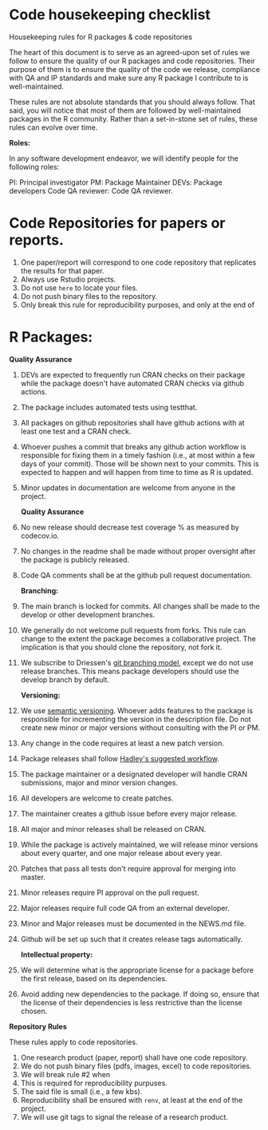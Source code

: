 # Code housekeeping checklist
Housekeeping rules for R packages &amp; code repositories

The heart of this document is to serve as an agreed-upon set of rules we follow to ensure the quality of our R packages and code repositories. Their purpose of them is to ensure the quality of the code we release, compliance with QA and IP standards and make sure any R package I contribute to is well-maintained.

These rules are not absolute standards that you should always follow. That said, you will notice that most of them are followed by well-maintained packages in the R community. Rather than a set-in-stone set of rules, these rules can evolve over time.

**Roles:**

In any software development endeavor, we will identify people for the following roles:

PI: Principal investigator
PM: Package Maintainer
DEVs: Package developers
Code QA reviewer: Code QA reviewer.

# Code Repositories for papers or reports.

1. One paper/report will correspond to one code repository that replicates the results for that paper.
1. Always use Rstudio projects.
1. Do not use `here` to locate your files.
1. Do not push binary files to the repository.
1. Only break this rule for reproducibility purposes, and only at the end of 

# R Packages:

   **Quality Assurance**

1. DEVs are expected to frequently run CRAN checks on their package while the package doesn't have automated CRAN checks via github actions.
1. The package includes automated tests using testthat.
1. All packages on github repositories shall have github actions with at least one test and a CRAN check.
1. Whoever pushes a commit that breaks any github action workflow is responsible for fixing them in a timely fashion (i.e., at most within a few days of your commit). Those will be shown next to your commits. This is expected to happen and will happen from time to time as R is updated.
1. Minor updates in documentation are welcome from anyone in the project.

    **Quality Assurance**

1. No new release should decrease test coverage % as measured by codecov.io.
1. No changes in the readme shall be made without proper oversight after the package is publicly released.
1. Code QA comments shall be at the github pull request documentation.
   
    **Branching:**
   
1. The main branch is locked for commits. All changes shall be made to the develop or other development branches.
1. We generally do not welcome pull requests from forks. This rule can change to the extent the package becomes a collaborative project. The implication is that you should clone the repository, not fork it.
1. We subscribe to Driessen's [git branching model](https://nvie.com/posts/a-successful-git-branching-model/), except we do not use release branches. This means package developers should use the develop branch by default.

    **Versioning:**
   
1. We use [semantic versioning](https://semver.org/). Whoever adds features to the package is responsible for incrementing the version in the description file. Do not create new minor or major versions without consulting with the PI or PM.
1. Any change in the code requires at least a new patch version.
1. Package releases shall follow [Hadley's suggested workflow](https://r-pkgs.org/release.html).
1. The package maintainer or a designated developer will handle CRAN submissions, major and minor version changes.
1. All developers are welcome to create patches.
1. The maintainer creates a github issue before every major release.
1. All major and minor releases shall be released on CRAN.
1. While the package is actively maintained, we will release minor versions about every quarter, and one major release about every year.
1. Patches that pass all tests don't require approval for merging into master.
1. Minor releases require PI approval on the pull request.
1. Major releases require full code QA from an external developer.
1. Minor and Major releases must be documented in the NEWS.md file.
1. Github will be set up such that it creates release tags automatically.
   
    **Intellectual property:**
  
1. We will determine what is the appropriate license for a package before the first release, based on its dependencies.
1. Avoid adding new dependencies to the package. If doing so, ensure that the license of their dependencies is less restrictive than the license chosen.


**Repository Rules**

These rules apply to code repositories.

1. One research product (paper, report) shall have one code repository.
1. We do not push binary files (pdfs, images, excel) to code repositories.
1. We will break rule #2 when
  1. This is required for reproducibility purpuses.
  1. The said file is small (i.e., a few kbs).
1. Reproducibility shall be ensured with `renv`, at least at the end of the project.
1. We will use git tags to signal the release of a research product.
